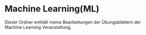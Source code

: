 # Machine Learning(ML)

Dieser Ordner enthält meine Bearbeitungen der Übungsblättern der Machine Learning Veranstaltung.
